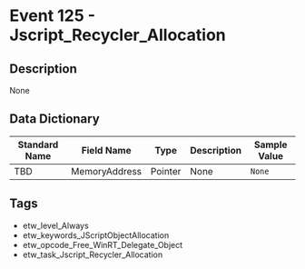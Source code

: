 # Event 125 - Jscript_Recycler_Allocation

## Description
None

## Data Dictionary
|Standard Name|Field Name|Type|Description|Sample Value|
|---|---|---|---|---|
|TBD|MemoryAddress|Pointer|None|`None`|

## Tags
* etw_level_Always
* etw_keywords_JScriptObjectAllocation
* etw_opcode_Free_WinRT_Delegate_Object
* etw_task_Jscript_Recycler_Allocation